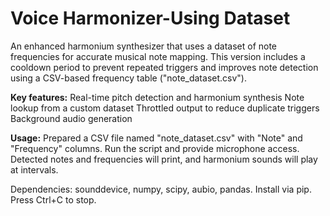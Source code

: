 # Voice Harmonizer-Using Dataset

An enhanced harmonium synthesizer that uses a dataset of note frequencies for accurate musical note mapping. This version includes a cooldown period to prevent repeated triggers and improves note detection using a CSV-based frequency table ("note_dataset.csv").

**Key features:**
Real-time pitch detection and harmonium synthesis
Note lookup from a custom dataset
Throttled output to reduce duplicate triggers
Background audio generation

**Usage:**
Prepared a CSV file named "note_dataset.csv" with "Note" and "Frequency" columns.
Run the script and provide microphone access.
Detected notes and frequencies will print, and harmonium sounds will play at intervals.

Dependencies: sounddevice, numpy, scipy, aubio, pandas. Install via pip. Press Ctrl+C to stop.
